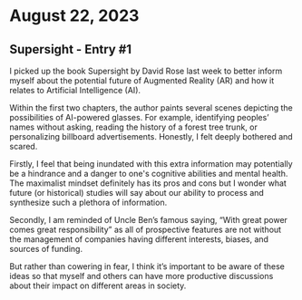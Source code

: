 # August 22, 2023
## Supersight - Entry #1
I picked up the book Supersight by David Rose last week to better inform myself about the potential future of Augmented Reality (AR) and how it relates to Artificial Intelligence (AI). 

Within the first two chapters, the author paints several scenes depicting the possibilities of AI-powered glasses. For example, identifying peoples’ names without asking, reading the history of a forest tree trunk, or personalizing billboard advertisements. Honestly, I felt deeply bothered and scared. 

Firstly, I feel that being inundated with this extra information may potentially be a hindrance and a danger to one's cognitive abilities and mental health. The maximalist mindset definitely has its pros and cons but I wonder what future (or historical) studies will say about our ability to process and synthesize such a plethora of information.

Secondly, I am reminded of Uncle Ben’s famous saying, “With great power comes great responsibility” as all of prospective features are not without the management of companies having different interests, biases, and sources of funding. 

But rather than cowering in fear, I think it’s important to be aware of these ideas so that myself and others can have more productive discussions about their impact on different areas in society.

